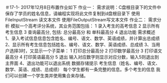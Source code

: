 ＃17-1-
2017年12月8日布置作业如下
作业一：
需求说明：C盘根目录下的文件中保存了学员的姓名信息，请编程实现将此文件复制到d盘根目录下
使用FileInputStream 读文本文件
使用FileOutputStream写文本文件
作业二：
需求分析
模拟一个高考评分系统，其业务范围包括：
1	录入考生的高考信息
2	显示所有考生信息
3	查询最高分, 包括: 总分最高分 和 单科最高分
4	退出功能
需求概述
1、录入考试信息信息包含姓名、编号、语文、数学、英语成绩，并计算出总成绩
2、显示所有考生信息包括姓名、编号、语文、数学、英语成绩、总成绩
3、当用户选择3时，又显示一个子菜单：
1	打印总分最高分
2	打印数学最高分
3	打印语文最高分
4	打印英语最高分
5	退出
   输入对应数字则显示对应分数，输入5则退出到主界面
4、退出功能可以退出系统
数据存储提示
考生信息（姓名、编号、语文、数学、英语、成绩、总成绩）
每个学生都有一条完整的信息。多个考生的信息 我们可以创建一个学生类并使用集合来存储。
